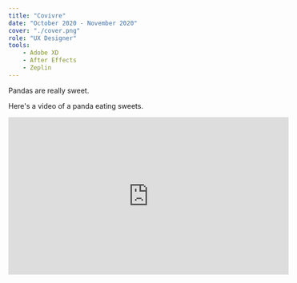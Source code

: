 ```yaml
---
title: "Covivre"
date: "October 2020 - November 2020"
cover: "./cover.png"
role: "UX Designer"
tools:
    - Adobe XD
    - After Effects
    - Zeplin
---
```


Pandas are really sweet.

Here's a video of a panda eating sweets.

<iframe width="560" height="315" src="https://www.youtube.com/embed/4n0xNbfJLR8" frameborder="0" allowfullscreen></iframe>
